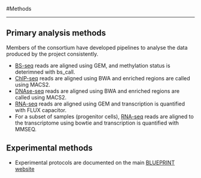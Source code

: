 #Methods
***

## Primary analysis methods

Members of the consortium have developed pipelines to analyse the data produced by the project consistently.  

 - [BS-seq](#/md/bs_seq) reads are aligned using GEM, and methylation status is deterimned with bs_call. 
 - [ChIP-seq](#/md/chip_seq) reads are aligned using BWA and enriched regions are called using MACS2.
 - [DNAse-seq](#/md/dnase_seq) reads are aligned using BWA and enriched regions are called using MACS2.
 - [RNA-seq](#/md/rna_seq) reads are aligned using GEM and transcription is quantified with FLUX capacitor.
 - For a subset of samples (progenitor cells), [RNA-seq](#/md/rna_seq_cu) reads are aligned to the transcriptome using bowtie and transcription is quantified with MMSEQ.
 
<!-- ##Secondary analysis methods-->
  
## Experimental methods
 - Experimental protocols are documented on the main [BLUEPRINT website](http://www.blueprint-epigenome.eu/index.cfm?p=7BF8A4B6-F4FE-861A-2AD57A08D63D0B58)


 
